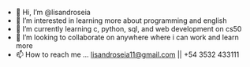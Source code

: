 - 👋 Hi, I’m @lisandroseia
- 👀 I’m interested in learning more about programming and english
- 🌱 I’m currently learning c, python, sql, and web development on cs50
- 💞️ I’m looking to collaborate on anywhere where i can work and learn more
- 📫 How to reach me ... lisandroseia11@gmail.com || +54 3532 433111

<!---
lisandroseia/lisandroseia is a ✨ special ✨ repository because its `README.md` (this file) appears on your GitHub profile.
You can click the Preview link to take a look at your changes.
--->
